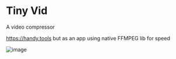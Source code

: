 # Tiny Vid

A video compressor

https://handy.tools but as an app using native FFMPEG lib for speed

![image](https://github.com/user-attachments/assets/7faa0c2b-320e-45ef-b556-fa35b87142a7)

